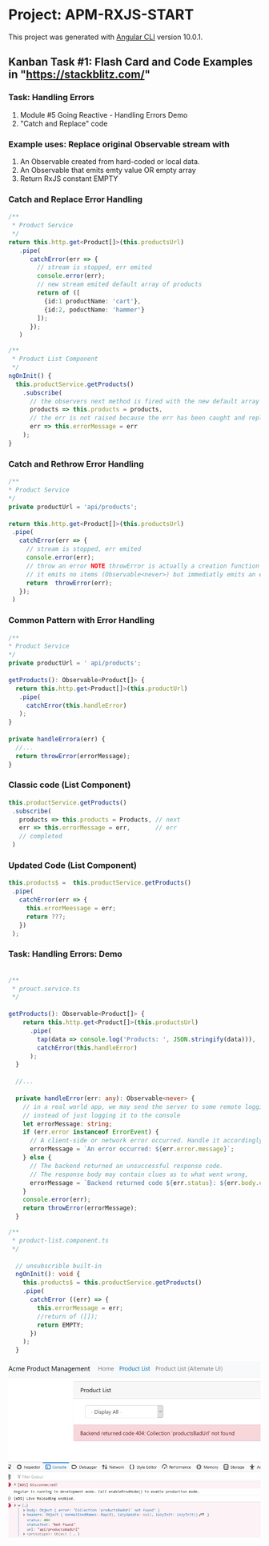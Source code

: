 # Project: APM-RXJS-START

This project was generated with [Angular CLI](https://github.com/angular/angular-cli) version 10.0.1.

## Kanban Task #1: Flash Card and Code Examples in "https://stackblitz.com/"

### Task: Handling Errors

1. Module #5 Going Reactive - Handling Errors Demo
2. "Catch and Replace" code

### Example uses: Replace original Observable stream with

1. An Observable created from hard-coded or local data.
2. An Observable that emits emty value OR empty array
3. Return RxJS constant EMPTY

### Catch and Replace Error Handling

```TypeScript
/**
 * Product Service
 */
return this.http.get<Product[]>(this.productsUrl)
   .pipe(
      catchError(err => {
        // stream is stopped, err emited
        console.error(err); 
        // new stream emited default array of products
        return of ([
          {id:1 productName: 'cart'},
          {id:2, poductName: 'hammer'}
        ]);
      });
   )
```

```TypeScript
/**
 * Product List Component
 */
ngOnInit() {
  this.productService.getProducts()
    .subscribe(
      // the observers next method is fired with the new default array
      products => this.products = products,
      // the err is not raised because the err has been caught and replaced
      err => this.errorMessage = err
    );
}
```

### Catch and Rethrow Error Handling

```TypeScript
/**
* Product Service
*/
private productUrl = 'api/products';

return this.http.get<Product[]>(this.productsUrl)
 .pipe(
   catchError(err => {
     // stream is stopped, err emited
     console.error(err);
     // throw an error NOTE throwError is actually a creation function
     // it emits no items (Observable<never>) but immediatly emits an error notification
     return  throwError(err);
   });
 )
```
 
### Common Pattern with Error Handling

```TypeScript
/**
* Product Service
*/
private productUrl = ' api/products';

getProducts(): Observable<Product[]> {
  return this.http.get<Product[]>(this.productUrl)
   .pipe(
     catchError(this.handleError)
   );
}

private handleErrora(err) {
  //...
  return throwError(errorMessage);
}
```

### Classic code (List Component)

```TypeScript
this.productService.getProducts()
 .subscribe(
   products => this.products = Products, // next
   err => this.errorMessage = err,       // err
   // completed
 )
```

### Updated Code (List Component)

```TypeScript
this.products$ =  this.productService.getProducts()
 .pipe(
   catchError(err => {
     this.errorMeessage = err;
     return ???;
   })
 );
```

### Task: Handling Errors: Demo

```TypeScript

/**
 * prouct.service.ts
 */

getProducts(): Observable<Product[]> {
    return this.http.get<Product[]>(this.productsUrl)
      .pipe(
        tap(data => console.log('Products: ', JSON.stringify(data))),
        catchError(this.handleError)
      );
  }

  //...

  private handleError(err: any): Observable<never> {
    // in a real world app, we may send the server to some remote logging infrastructure
    // instead of just logging it to the console
    let errorMessage: string;
    if (err.error instanceof ErrorEvent) {
      // A client-side or network error occurred. Handle it accordingly.
      errorMessage = `An error occurred: ${err.error.message}`;
    } else {
      // The backend returned an unsuccessful response code.
      // The response body may contain clues as to what went wrong,
      errorMessage = `Backend returned code ${err.status}: ${err.body.error}`;
    }
    console.error(err);
    return throwError(errorMessage);
  }
```

```TypeScript
/**
 * product-list.component.ts
 */

  // unsubscrible built-in
  ngOnInit(): void {
    this.products$ = this.productService.getProducts()
    .pipe(
      catchError ((err) => {
        this.errorMessage = err;
        //return of ([]);
        return EMPTY;
      })
    );
  }
```

![User Error Msg.](src/assets/images/error.jpg)
